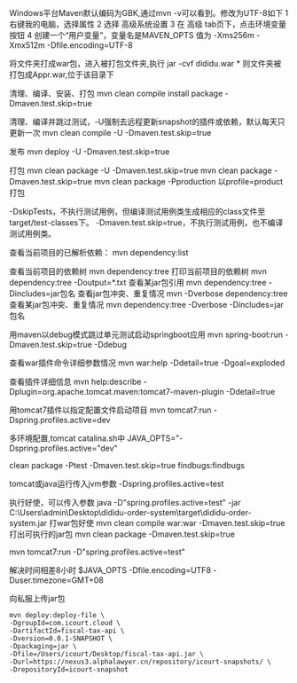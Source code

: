 ﻿Windows平台Maven默认编码为GBK,通过mvn -v可以看到。修改为UTF-8如下
	1 右键我的电脑，选择属性
	2 选择 高级系统设置
	3 在 高级 tab页下，点击环境变量按钮
	4 创建一个“用户变量”，变量名是MAVEN_OPTS 值为 -Xms256m -Xmx512m -Dfile.encoding=UTF-8

将文件夹打成war包，进入被打包文件夹,执行
jar -cvf dididu.war *
则文件夹被打包成Appr.war,位于该目录下

清理、编译、安装、打包
mvn clean compile install package -Dmaven.test.skip=true

清理、编译并跳过测试，-U强制去远程更新snapshot的插件或依赖，默认每天只更新一次
mvn clean compile -U -Dmaven.test.skip=true

发布
mvn deploy -U -Dmaven.test.skip=true

打包
mvn clean package -U -Dmaven.test.skip=true
mvn clean package -Dmaven.test.skip=true
mvn clean package -Pproduction 以profile=product打包

-DskipTests，不执行测试用例，但编译测试用例类生成相应的class文件至target/test-classes下。
-Dmaven.test.skip=true，不执行测试用例，也不编译测试用例类。

查看当前项目的已解析依赖：
mvn dependency:list

查看当前项目的依赖树
mvn dependency:tree
打印当前项目的依赖树
mvn dependency:tree -Doutput=*.txt
查看某jar包引用
mvn dependency:tree -Dincludes=jar包名
查看jar包冲突、重复情况
mvn -Dverbose dependency:tree
查看某jar包冲突、重复情况
mvn dependency:tree -Dverbose -Dincludes=jar包名

用maven以debug模式跳过单元测试启动springboot应用
mvn spring-boot:run -Dmaven.test.skip=true -Ddebug

查看war插件命令详细参数情况
mvn war:help -Ddetail=true -Dgoal=exploded

查看插件详细信息
mvn help:describe -Dplugin=org.apache.tomcat.maven:tomcat7-maven-plugin -Ddetail=true

用tomcat7插件以指定配置文件启动项目
mvn tomcat7:run -Dspring.profiles.active=dev

多环境配置,tomcat catalina.sh中
JAVA_OPTS="-Dspring.profiles.active="dev"

clean package -Ptest -Dmaven.test.skip=true findbugs:findbugs

tomcat或java运行传入jvm参数
-Dspring.profiles.active=test

执行好使，可以传入参数
java -D"spring.profiles.active=test" -jar C:\Users\admin\Desktop\dididu-order-system\target\dididu-order-system.jar
打war包好使
mvn clean compile war:war -Dmaven.test.skip=true
打出可执行的jar包
mvn clean package -Dmaven.test.skip=true

mvn tomcat7:run -D"spring.profiles.active=test"

解决时间相差8小时
$JAVA_OPTS -Dfile.encoding=UTF8  -Duser.timezone=GMT+08

向私服上传jar包
```
mvn deploy:deploy-file \
-DgroupId=com.icourt.cloud \
-DartifactId=fiscal-tax-api \
-Dversion=0.0.1-SNAPSHOT \
-Dpackaging=jar \
-Dfile=/Users/icourt/Desktop/fiscal-tax-api.jar \
-Durl=https://nexus3.alphalawyer.cn/repository/icourt-snapshots/ \
-DrepositoryId=icourt-snapshot
```




